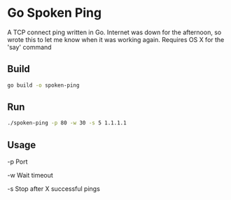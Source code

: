 # Go Spoken Ping

A TCP connect ping written in Go. Internet was down for the afternoon, so wrote this to let me know when it was working again. Requires OS X for the 'say' command

## Build
```sh
go build -o spoken-ping
```

## Run
```sh
./spoken-ping -p 80 -w 30 -s 5 1.1.1.1
```

## Usage

-p Port

-w Wait timeout

-s Stop after X successful pings


